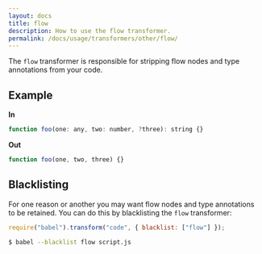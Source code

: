 ```yaml
---
layout: docs
title: flow
description: How to use the flow transformer.
permalink: /docs/usage/transformers/other/flow/
---
```


The `flow` transformer is responsible for stripping flow nodes and type annotations from
your code.

## Example

**In**

```javascript
function foo(one: any, two: number, ?three): string {}
```

**Out**

```javascript
function foo(one, two, three) {}
```

## Blacklisting

For one reason or another you may want flow nodes and type annotations to be retained.
You can do this by blacklisting the `flow` transformer:

```javascript
require("babel").transform("code", { blacklist: ["flow"] });
```

```sh
$ babel --blacklist flow script.js
```
